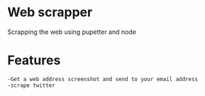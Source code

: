 # Web scrapper
Scrapping the web  using pupetter and node



# Features

    -Get a web address screenshot and send to your email address
    -scrape twitter

